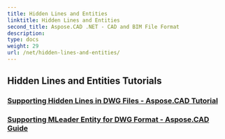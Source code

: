 ```yaml
---
title: Hidden Lines and Entities
linktitle: Hidden Lines and Entities
second_title: Aspose.CAD .NET - CAD and BIM File Format
description: 
type: docs
weight: 29
url: /net/hidden-lines-and-entities/
---
```


## Hidden Lines and Entities Tutorials
### [Supporting Hidden Lines in DWG Files - Aspose.CAD Tutorial](./supporting-hidden-lines-in-dwg/)
### [Supporting MLeader Entity for DWG Format - Aspose.CAD Guide](./supporting-mleader-entity-for-dwg-format/)
